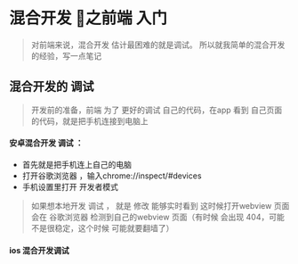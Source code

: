 # 混合开发 之前端 入门

>对前端来说，混合开发 估计最困难的就是调试。 所以就我简单的混合开发的经验，写一点笔记

## 混合开发的 调试
> 开发前的准备，前端 为了 更好的调试 自己的代码，在app 看到 自己页面的代码，就是把手机连接到电脑上


#### 安卓混合开发 调试 ：

* 首先就是把手机连上自己的电脑
* 打开谷歌浏览器 ，输入chrome://inspect/#devices
* 手机设置里打开 开发者模式

> 如果想本地开发 调试 ，  就是 修改 能够实时看到
这时候打开webview 页面会在 谷歌浏览器 检测到自己的webview 页面（有时候 会出现 404，可能不是很稳定，这个时候 可能就要翻墙了）

#### ios 混合开发调试


